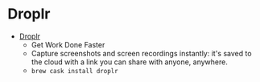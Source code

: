 # Droplr
- [Droplr](https://droplr.com/)
  -  Get Work Done Faster
  - Capture screenshots and screen recordings instantly: it's saved to the cloud with a link you can share with anyone, anywhere.
  - `brew cask install droplr`

